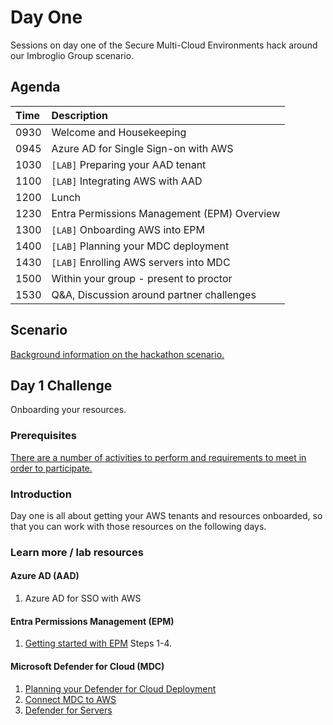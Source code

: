 # Day One
Sessions on day one of the Secure Multi-Cloud Environments hack around our Imbroglio Group scenario.

## Agenda
| **Time** | **Description**
| :--- | :---
| 0930 | Welcome and Housekeeping
| 0945 | Azure AD for Single Sign-on with AWS
| 1030 | `[LAB]` Preparing your AAD tenant
| 1100 | `[LAB]` Integrating AWS with AAD
| 1200 | Lunch
| 1230 | Entra Permissions Management (EPM) Overview
| 1300 | `[LAB]` Onboarding AWS into EPM
| 1400 | `[LAB]` Planning your MDC deployment
| 1430 | `[LAB]` Enrolling AWS servers into MDC
| 1500 | Within your group - present to proctor
| 1530 | Q&A, Discussion around partner challenges

## Scenario
[Background information on the hackathon scenario.](Scenario.md)

## Day 1 Challenge
Onboarding your resources.

### Prerequisites
[There are a number of activities to perform and requirements to meet in order to participate.](Prerequisites.md)

### Introduction
Day one is all about getting your AWS tenants and resources onboarded, so that you can work with those resources on the following days.

### Learn more / lab resources
#### Azure AD (AAD)
1. Azure AD for SSO with AWS

#### Entra Permissions Management (EPM)
1. [Getting started with EPM](/labs/EPM-labs.md#getting-started-with-entra-permissions-management-epm) Steps 1-4.

#### Microsoft Defender for Cloud (MDC)
1. [Planning your Defender for Cloud Deployment](https://docs.microsoft.com/en-us/azure/defender-for-cloud/security-center-planning-and-operations-guide)
2. [Connect MDC to AWS](https://docs.microsoft.com/en-us/azure/defender-for-cloud/quickstart-onboard-aws)
3. [Defender for Servers](https://docs.microsoft.com/en-us/azure/defender-for-cloud/defender-for-servers-introduction)

